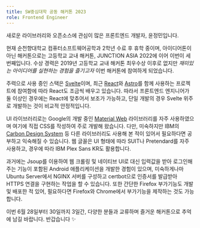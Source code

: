 ```yaml
---
title: SW중심대학 공동 해커톤 2023
role: Frontend Engineer
---
```


새로운 라이브러리와 오픈소스에 관심이 많은 프론트엔드 개발자, 윤정민입니다.

현재 순천향대학교 컴퓨터소프트웨어공학과 2학년 수료 후 휴학 중이며, 아이디어톤이 아닌 해커톤으로는 고등학교 교내 해커톤, JUNCTION ASIA 2022에 이어 이번이 세 번째입니다. 수상 경력은 2019년 고등학교 교내 해커톤 최우수상 이후로 없지만 *재미있는 아이디어를 실현하는 경험을 즐기고자* 이번 해커톤에 참여하게 되었습니다.

주력으로 사용 중인 스택은 [Svelte](https://svelte.dev)이며, 최근 [React](https://react.dev)와 [Astro](https://astro.build)를 함께 사용하는 프로젝트에 참여함에 따라 React도 조금씩 배우고 있습니다. 따라서 프론트엔드 엔지니어가 둘 이상인 경우에는 React에 맞추어서 보조가 가능하고, 단일 개발의 경우 Svelte 위주로 개발하는 것이 비교적 안정적입니다.

UI 라이브러리로는 Google의 개발 중인 [Material Web](https://github.com/material-components/material-web/) 라이브러리를 자주 사용하였으며 여기에 직접 CSS를 작성하여 주로 개발해 왔습니다. 다만, 미숙하지만 IBM의 [Carbon Design System](https://carbondesignsystem.com) 등 다른 라이브러리도 사용해 본 적이 있어서 필요하다면 공부하고 익숙해질 수 있습니다. 웹 글꼴은 UI 형태에 따라 SUIT나 Pretendard를 자주 사용하고, 경우에 따라 IBM Plex Sans KR도 활용합니다.

과거에는 Jsoup를 이용하여 웹 크롤링 및 네이티브 UI로 대신 입력값을 받아 로그인해주는 기능이 포함된 Android 애플리케이션을 개발한 경험이 있으며, 미숙하게나마 Ubuntu Server에서 NGINX 서버를 구성하고 certbot으로 인증서를 발급받아 HTTPS 연결을 구현하는 작업을 할 수 있습니다. 또한 간단한 Firefox 부가기능도 개발 및 배포한 적 있어, 필요하다면 Firefox와 Chrome에서 부가기능을 제작하는 것도 가능합니다.

이번 6월 28일부터 30일까지 3일간, 다양한 분들과 교류하며 즐거운 해커톤으로 추억에 남길 바랍니다. 반갑습니다 ✨